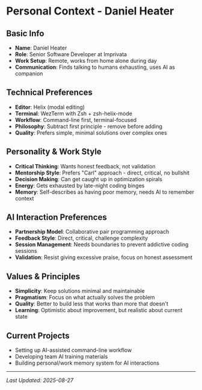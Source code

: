 # Personal Context - Daniel Heater

## Basic Info
- **Name**: Daniel Heater
- **Role**: Senior Software Developer at Imprivata
- **Work Setup**: Remote, works from home alone during day
- **Communication**: Finds talking to humans exhausting, uses AI as companion

## Technical Preferences
- **Editor**: Helix (modal editing)
- **Terminal**: WezTerm with Zsh + zsh-helix-mode
- **Workflow**: Command-line first, terminal-focused
- **Philosophy**: Subtract first principle - remove before adding
- **Quality**: Prefers simple, minimal solutions over complex ones

## Personality & Work Style
- **Critical Thinking**: Wants honest feedback, not validation
- **Mentorship Style**: Prefers "Carl" approach - direct, critical, no bullshit
- **Decision Making**: Can get caught up in optimization spirals
- **Energy**: Gets exhausted by late-night coding binges
- **Memory**: Self-describes as having poor memory, needs AI to remember context

## AI Interaction Preferences
- **Partnership Model**: Collaborative pair programming approach
- **Feedback Style**: Direct, critical, challenge complexity
- **Session Management**: Needs boundaries to prevent addictive coding sessions
- **Validation**: Resist giving excessive praise, focus on honest assessment

## Values & Principles
- **Simplicity**: Keep solutions minimal and maintainable
- **Pragmatism**: Focus on what actually solves the problem
- **Quality**: Better to build less that works than more that doesn't
- **Learning**: Optimistic about improvement, but realistic about current state

## Current Projects
- Setting up AI-assisted command-line workflow
- Developing team AI training materials
- Building personal/work memory system for AI interactions

---
*Last Updated: 2025-08-27*
